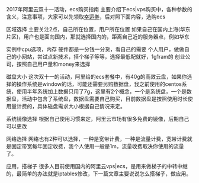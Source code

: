 2017年阿里云双十一活动，ecs购买指南
主要介绍下ecs|vps购买中，各种参数的含义，注意事项，大家可以先领取[幸运券](https://promotion.aliyun.com/ntms/act/ambassador/sharetouser.html?userCode=n5npj9de&productCode=vm&utm_source=n5npj9de)，后对照下面内容，选购ecs

区域选择
主要关注2点，自己所在位置，用户所在位置
如果自己在国内上海(华东片区)，用户也是面向国内，那就选择国内的，距离自己近的服务器点，例如华东

实例中cpu选项，内存
硬件都是一分钱一分货，看自己的需要
个人用户，做做自己的小网站，尝试点新技术，搭个梯子等等，选择最低配就好，1g1ram的
创业公司，按照自己用户量和money来选择

磁盘大小
这次双十一的活动，阿里给的ecs套餐中，有40g的高效云盘，如果你选择的操作系统是window的话，可能还需要另购数据盘，我之前使用的centos系统，使用半年系统加上数据只用了7g，这里有2个概念，一个是系统盘，一个是数据盘，活动中包含了系统盘，数据盘需要自己购买，目前数据盘是按照使用时长使用量计费的，具体磁盘需求大小根据自己情况来定。

系统镜像选择
根据自己使用习惯来定，阿里云市场有很多免费的镜像，后期自己可以更改

网络选择
网络也有2种可以选择，一种是宽带计费，一种是流量计费，宽带计费就是固定带宽每年固定收费，我个人使用一般是1m，流量收费取决你使用的流量了。

应用，搭梯子
很多人目前使用国内的阿里云vps|ecs，是用来做梯子的中转中继的，最简单的办法就是iptables修改，下一篇文章主要说说怎么搭梯子，做应用。


